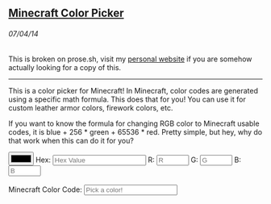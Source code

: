 ## [Minecraft Color Picker](https://gears.prose.sh/mccolorpicker)
###### 07/04/14

This is broken on prose.sh, visit my [personal website](https://wyattmarks.com/) if you are somehow actually looking for a copy of this.
 - - - 

This is a color picker for Minecraft! In Minecraft, color codes are generated using a specific math formula. This does that for you! You can use it for custom leather armor colors, firework colors, etc.

If you want to know the formula for changing RGB color to Minecraft usable codes, it is blue + 256 * green + 65536 * red. Pretty simple, but hey, why do that work when this can do it for you?

<form name="color">
    <input type="color" onchange="colorFillerHex(this.form.picker.value)" name="picker">
    Hex: <input class="mcnumber" type="text" name="h" placeholder="Hex Value" onchange="colorFillerHex(this.form.h.value)" maxlength="6">
    R: <input class="mcnumber" type="number" name="r" placeholder="R" min="0" max="255" onchange="colorFillerRGB()">
    G: <input class="mcnumber" type="number" name="g" placeholder="G" min="0" max="255" onchange="colorFillerRGB()">
    B: <input class="mcnumber" type="number" name="b" placeholder="B" min="0" max="255" onchange="colorFillerRGB()">
    <br></br>
    Minecraft Color Code: <input type="text" name="output" placeholder="Pick a color!" readonly="readonly">
</form>

<script>
    function hexToR(h) {return parseInt((cutHex(h)).substring(0,2),16)}
    function hexToG(h) {return parseInt((cutHex(h)).substring(2,4),16)}
    function hexToB(h) {return parseInt((cutHex(h)).substring(4,6),16)}
    function cutHex(h) {return (h.charAt(0)=="#") ? h.substring(1,7):h}
    function componentToHex(c) {var hex = c.toString(16); return hex.length == 1 ? "0" + hex : hex;}
    function rgbToHex(r, g, b) {return "#" + componentToHex(parseInt(r)) + componentToHex(parseInt(g)) + componentToHex(parseInt(b));}
    

    
    function colorFillerRGB() {	
        red = document.color.r.value;
        green = document.color.g.value;
        blue = document.color.b.value;
        
        value = rgbToHex(red, green, blue);
        
        result(hexToR(value),hexToG(value),hexToB(value));
    }

    function colorFillerHex(value) {
        document.color.picker.value = "#" + cutHex(value);
        document.color.h.value = cutHex(value);
        document.color.picker.style.background = "#" + cutHex(value);
        
        document.color.r.value = hexToR(value);
        document.color.g.value = hexToG(value); 
        document.color.b.value = hexToB(value);
        
        result(hexToR(value),hexToG(value),hexToB(value));
    }
    
    function result(red,green,blue) {
        newCode = blue + 256 * green + 65536 * red;
        
        document.color.output.value = newCode; 
        
        return newCode;
    }
</script>

